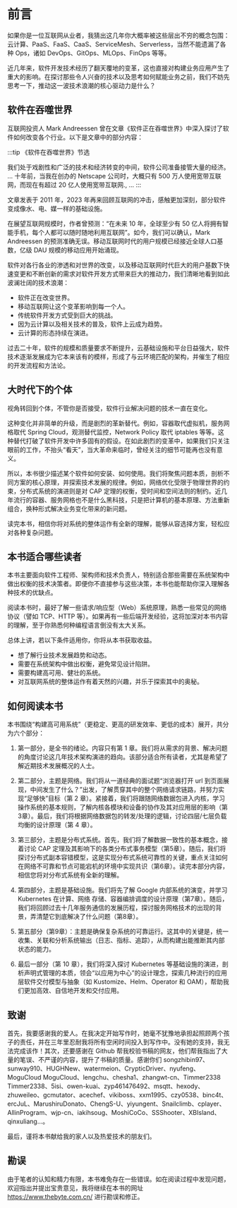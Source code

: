 # 前言

如果你是一位互联网从业者，我猜出这几年你大概率被这些层出不穷的概念包围：云计算、PaaS、FaaS、CaaS、ServiceMesh、Serverless，当然不能遗漏了各种 Ops，诸如 DevOps、GitOps、MLOps、FinOps 等等。

近几年来，软件开发技术经历了翻天覆地的变革，这也直接对构建业务应用产生了重大的影响。在探讨那些令人兴奋的技术以及思考如何赋能业务之前，我们不妨先思考一下，推动这一波技术浪潮的核心驱动力是什么？

## 软件在吞噬世界

互联网投资人 Mark Andreessen 曾在文章《软件正在吞噬世界》中深入探讨了软件如何改变各个行业。以下是文章中的部分内容：

:::tip 《软件在吞噬世界》节选

我们处于戏剧性和广泛的技术和经济转变的中间，软件公司准备接管大量的经济。
...
十年前，当我在创办的 Netscape 公司时，大概只有 500 万人使用宽带互联网，而现在有超过 20 亿人使用宽带互联网.,
...
:::

文章发表于 2011 年，2023 年再来回顾互联网的冲击，感触更加深刻，部分软件变成像水、电、媒一样的基础设施。

在展望互联网规模时，作者曾预测：“在未来 10 年，全球至少有 50 亿人将拥有智能手机，每个人都可以随时随地利用互联网”。如今，我们可以确认，Mark Andreessen 的预测准确无误。移动互联网时代的用户规模已经接近全球人口基数，亿级 DAU 规模的移动应用开始涌现。

软件对各行各业的渗透和对世界的改变，以及移动互联网时代巨大的用户基数下快速变更和不断创新的需求对软件开发方式带来巨大的推动力，我们清晰地看到如此波澜壮阔的技术浪潮：

- 软件正在改变世界。
- 移动互联网让这个变革影响到每一个人。
- 传统软件开发方式受到巨大的挑战。
- 因为云计算以及相关技术的普及，软件上云成为趋势。
- 云计算的形态持续在演进。

过去二十年，软件的规模和质量要求不断提升，云基础设施和平台日益强大，软件技术逐渐发展成为它本来该有的模样，形成了与云环境匹配的架构，并催生了相应的开发流程和方法论。

## 大时代下的个体

视角转回到个体，不管你是否接受，软件行业解决问题的技术一直在变化。

这种变化并非简单的升级，而是剧烈的革新替代。例如，容器取代虚拟机，服务网格取代 Spring Cloud，观测替代监控，Network Policy 取代 iptables 等等。这种替代打破了软件开发中许多固有的假设。在如此剧烈的变革中，如果我们只关注眼前的工作，不抬头“看天”，当大革命来临时，曾经关注的细节可能再也没有意义。


所以，本书很少描述某个软件如何安装、如何使用。我们将聚焦问题本质，剖析不同方案的核心原理，并探索技术发展的规律。例如，网络优化受限于物理世界的约束，分布式系统的演进则是对 CAP 定理的权衡，受时间和空间法则的制约。近几年流行的容器、服务网格也不是什么黑科技，只是把计算机的基本原理、方法重新组合，换种形式解决业务变化带来的新问题。

读完本书，相信你将对系统的整体运作有全新的理解，能够从容选择方案，轻松应对各种复杂问题。

## 本书适合哪些读者

本书主要面向软件工程师、架构师和技术负责人，特别适合那些需要在系统架构中做出权衡的技术决策者。即便你不直接参与这些决策，本书也能帮助你深入理解各种技术的优缺点。

阅读本书时，最好了解一些请求/响应型（Web）系统原理，熟悉一些常见的网络协议（譬如 TCP、HTTP 等）。如果再有一些后端开发经验，这将加深对本书内容的理解，至于你熟悉何种编程语言倒没有太大关系。

总体上讲，若以下条件适用你，你将从本书获取收益。

- 想了解行业技术发展趋势和动态。
- 需要在系统架构中做出权衡，避免常见设计陷阱。
- 需要构建高可用、健壮的系统。
- 对互联网系统的整体运作有着天然的兴趣，并乐于探索其中的奥秘。

## 如何阅读本书

本书围绕“构建高可用系统”（更稳定、更高的研发效率、更低的成本）展开，共分为六个部分：

1. 第一部分，是全书的绪论。内容只有第 1 章。我们将从需求的背景、解决问题的角度讨论这几年技术架构演进的趋向。该部分适合所有读者，尤其是希望了解近期技术发展概况的人士。

2. 第二部分，主题是网络。我们将从一道经典的面试题“浏览器打开 url 到页面展现，中间发生了什么？”出发，了解贯穿其中的整个网络请求链路，并努力实现“足够快”目标（第 2 章）。紧接着，我们将跟随网络数据包进入内核，学习操作系统的基本规则，了解内核各模块和设备的协作及其对应用层的影响（第3章）。最后，我们将根据网络数据包的转发/处理的逻辑，讨论四层/七层负载均衡的设计原理（第 4 章）。

3. 第三部分，主题是分布式系统。首先，我们将了解数据一致性的基本概念，接着讨论 CAP 定理及其影响下的各类分布式事务模型（第5章）。随后，我们将探讨分布式副本容错模型，这是实现分布式系统可靠性的关键，重点关注如何在网络不可靠和节点可能宕机的环境中实现共识（第6章）。读完本部分内容，相信您将对分布式系统有全新的理解。
4. 第四部分，主题是基础设施。我们将先了解 Google 内部系统的演变，并学习 Kubernetes 在计算、网络
存储、容器编排调度的设计原理（第7章）。随后，我们将回顾过去十几年服务通信的发展历程，探讨服务网格技术的出现的背景，弄清楚它到底解决了什么问题（第8章）。

5. 第五部分（第9章）：主题是确保复杂系统的可靠运行。这其中的关键是，统一收集、关联和分析系统输出（日志、指标、追踪），从而构建出能推断其内部状态的能力。
6. 最后一部分（第 10 章），我们将深入探讨 Kubernetes 等基础设施的演进，剖析声明式管理的本质，领会“以应用为中心”的设计理念，探索几种流行的应用层软件交付模型与抽象（如 Kustomize、Helm、Operator 和 OAM），帮助我们更加高效、自信地开发和交付应用。

## 致谢

首先，我要感谢我的爱人。在我决定开始写作时，她毫不犹豫地承担起照顾两个孩子的责任，并在三年里忍耐我将所有空闲时间投入到写作中。没有她的支持，我无法完成该作！其次，还要感谢在 Github 帮我校验书稿的网友，他们帮我指出了大量的笔误、不严谨的内容，提升了书稿的质量。感谢你们 songzhibin97、sunway910、HUGHNew、watermeion、CrypticDriver、nyufeng、MoguCloud
MoguCloud、lengchu、chesha1、zhangwt-cn、Timmer2338
Timmer2338、5isi、owen-kuai、zyp461476492、msqtt、hexody、zhuweileo、gcmutator、acechef、vikiboss、xxm1995、czy0538、binc4t、ercJuL、MarushiruDonato、ChengS-U、yiyungent、Snailclimb、cplayer、AllinProgram、wjp-cn、iakihsoug、MoshiCoCo、SSShooter、XBIsland、qinxuliang...。

最后，谨将本书献给我的家人以及热爱技术的朋友们。

## 勘误

由于笔者的认知和精力有限，本书难免存在一些错误。如在阅读过程中发现问题，欢迎指出并提出宝贵意见，我将继续在本书的网址 https://www.thebyte.com.cn/ 进行勘误和修正。

